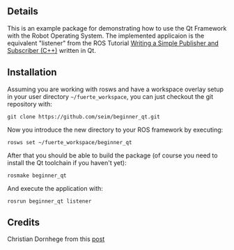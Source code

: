 ## Details

This is an example package for demonstrating how to use the Qt Framework with the Robot Operating System.
The implemented applicaion is the equivalent "listener" from the ROS Tutorial [Writing a Simple Publisher and Subscriber (C++)](http://www.ros.org/wiki/ROS/Tutorials/WritingPublisherSubscriber%28c%2B%2B%29) written in Qt.

## Installation

Assuming you are working with rosws and have a workspace overlay setup in your user directory <code>~/fuerte_workspace</code>, you can just checkout the git repository with:<br>
<pre><code>git clone https://github.com/seim/beginner_qt.git</code></pre>
Now you introduce the new directory to your ROS framework by executing:<br>
<pre><code>rosws set ~/fuerte_workspace/beginner_qt</code></pre>
After that you should be able to build the package (of course you need to install the Qt toolchain if you haven't yet):<br>
<pre><code>rosmake beginner_qt</code></pre>
And execute the application with:<br>
<pre><code>rosrun beginner_qt listener</code></pre>

## Credits
Christian Dornhege from this [post](http://answers.ros.org/question/12790/ros-qt-creator-gui/?answer=18878#post-id-18878)
